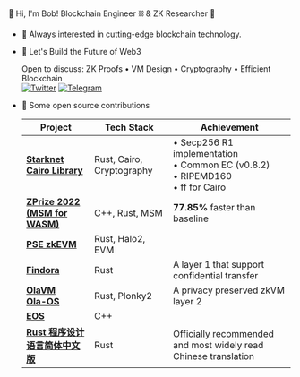 👋 Hi, I'm Bob! Blockchain Engineer ⛓️ & ZK Researcher 🔐

- 🧠 Always interested in cutting-edge blockchain technology.

- 💬 Let's Build the Future of Web3

  Open to discuss: ZK Proofs • VM Design • Cryptography • Efficient Blockchain <br>
  [![Twitter](https://img.shields.io/badge/-@niubob-1DA1F2?style=flat&logo=twitter)](https://twitter.com/niubob)
  [![Telegram](https://img.shields.io/badge/@spartucus-2CA5E0?style=flat&logo=telegram&logoColor=white)](https://t.me/spartucus)

- 👐 Some open source contributions

  | Project | Tech Stack | Achievement |
  |---------|------------|-------------|
  | **[Starknet Cairo Library](https://github.com/EulerSmile?q=&type=all&language=cairo&sort=)** | Rust, Cairo, Cryptography | • Secp256 R1 implementation<br> • Common EC (v0.8.2)<br>• RIPEMD160<br> • ff for Cairo |
  | **[ZPrize 2022 (MSM for WASM)](https://github.com/z-prize/2022-entries/tree/main/open-division/prize4-msm-wasm/EulerSmile)**<br>| C++, Rust, MSM | **77.85%** faster than baseline |
  | **[PSE zkEVM](https://github.com/privacy-scaling-explorations/zkevm-circuits)**| Rust, Halo2, EVM | |
  | **[Findora](https://github.com/FindoraNetwork/platform)**| Rust | A layer 1 that support confidential transfer |
  | **[OlaVM](https://github.com/Sin7Y/olavm)**<br>**[Ola-OS](https://github.com/Sin7Y/ola-os)**| Rust, Plonky2 | A privacy preserved zkVM layer 2 |
  | **[EOS](https://github.com/EOSIO/eos)**| C++ | |
  | **[Rust 程序设计语言简体中文版](https://github.com/KaiserY/trpl-zh-cn)**| Rust | [Officially recommended](https://doc.rust-lang.org/book/appendix-06-translation.html) and most widely read Chinese translation |
